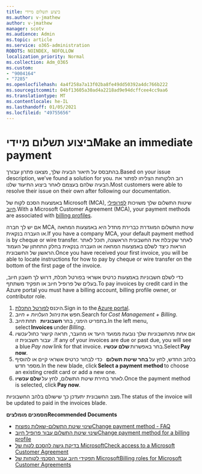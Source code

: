 ```yaml
---
title: ביצוע תשלום מיידי
ms.author: v-jmathew
author: v-jmathew
manager: scotv
ms.audience: Admin
ms.topic: article
ms.service: o365-administration
ROBOTS: NOINDEX, NOFOLLOW
localization_priority: Normal
ms.collection: Adm_O365
ms.custom:
- "9004164"
- "7285"
ms.openlocfilehash: 4a4f258a7a13f02ba8fe49dd50392a4dc766b222
ms.sourcegitcommit: 04bf13605a30ad4a2218ad9e94dcffcee4cc9aa6
ms.translationtype: MT
ms.contentlocale: he-IL
ms.lasthandoff: 01/05/2021
ms.locfileid: "49755656"
---
```

# <a name="make-an-immediate-payment"></a><span data-ttu-id="825ab-102">ביצוע תשלום מיידי</span><span class="sxs-lookup"><span data-stu-id="825ab-102">Make an immediate payment</span></span>

<span data-ttu-id="825ab-103">בהתבסס על תיאור הבעיה שלך, מצאנו פתרון עבורך.</span><span class="sxs-lookup"><span data-stu-id="825ab-103">Based on your issue description, we’ve found a solution for you.</span></span> <span data-ttu-id="825ab-104">רוב הלקוחות הצליחו לפתור את הבעיה שלהם בעצמם לאחר ביצוע התיעוד שלנו.</span><span class="sxs-lookup"><span data-stu-id="825ab-104">Most customers were able to resolve their issue on their own after following our documentation.</span></span>

<span data-ttu-id="825ab-105">באמצעות הסכם לקוח של Microsoft (MCA), שיטות התשלום שלך משויכות [לפרופילי חיוב](https://docs.microsoft.com/azure/billing/billing-how-to-change-credit-card?WT.mc_id=Portal-Microsoft_Azure_Support#change-payment-method-for-a-billing-profile).</span><span class="sxs-lookup"><span data-stu-id="825ab-105">With a Microsoft Customer Agreement (MCA), your payment methods are associated with [billing profiles](https://docs.microsoft.com/azure/billing/billing-how-to-change-credit-card?WT.mc_id=Portal-Microsoft_Azure_Support#change-payment-method-for-a-billing-profile).</span></span>

<span data-ttu-id="825ab-106">אם יש לך חברה MCA, שיטת התשלום המוגדרת כברירת מחדל היא באמצעות המחאה או העברה בנקאית.</span><span class="sxs-lookup"><span data-stu-id="825ab-106">If you have a company MCA, your default payment method is by cheque or wire transfer.</span></span> <span data-ttu-id="825ab-107">לאחר שקיבלת את החשבונית הראשונה, תוכל לאתר הוראות כיצד לשלם באמצעות המחאה או העברה בנקאית בחלק התחתון של העמוד הראשון של החשבונית.</span><span class="sxs-lookup"><span data-stu-id="825ab-107">Once you have received your first invoice, you will be able to locate instructions for how to pay by cheque or wire transfer on the bottom of the first page of the invoice.</span></span>

<span data-ttu-id="825ab-108">כדי לשלם חשבוניות באמצעות כרטיס אשראי בפורטל תכלת, דרוש לך חשבון חיוב, בעלים של פרופיל חיוב או תפקיד משתתף.</span><span class="sxs-lookup"><span data-stu-id="825ab-108">To pay invoices by credit card in the Azure portal you must have a billing account, billing profile owner, or contributor role.</span></span>

1. <span data-ttu-id="825ab-109">היכנס [לפורטל התכלת](https://portal.azure.com/).</span><span class="sxs-lookup"><span data-stu-id="825ab-109">Sign in to the [Azure portal](https://portal.azure.com/).</span></span>
2. <span data-ttu-id="825ab-110">חפש את *ניהול העלויות + חיוב*.</span><span class="sxs-lookup"><span data-stu-id="825ab-110">Search for *Cost Management + Billing*.</span></span>
3. <span data-ttu-id="825ab-111">בתפריט הימני, בחר **חשבוניות**   תחת *חיוב*.</span><span class="sxs-lookup"><span data-stu-id="825ab-111">In the left menu, select **Invoices** under *Billing*.</span></span>
4. <span data-ttu-id="825ab-112">אם אחת מהחשבוניות שלך נובעת ממועד היעד או מהעבר, תראה קישור כחול *עכשיו*   עבור חשבונית זו.</span><span class="sxs-lookup"><span data-stu-id="825ab-112">If any of your invoices are due or past due, you will see a blue *Pay now* link for that invoice.</span></span> <span data-ttu-id="825ab-113">בחר באפשרות **שלם עכשיו**.</span><span class="sxs-lookup"><span data-stu-id="825ab-113">Select **Pay now**.</span></span>
5. <span data-ttu-id="825ab-114">בלהב החדש, לחץ על **בחר שיטת תשלום**   כדי לבחור כרטיס אשראי קיים או להוסיף מספר חדש.</span><span class="sxs-lookup"><span data-stu-id="825ab-114">In the new blade, click **Select a payment method** to choose an existing credit card or add a new one.</span></span>
6. <span data-ttu-id="825ab-115">לאחר בחירת שיטת התשלום, לחץ על **שלם עכשיו**.</span><span class="sxs-lookup"><span data-stu-id="825ab-115">Once the payment method is selected, click **Pay now**.</span></span>

<span data-ttu-id="825ab-116">מצב החשבונית יתעדכן כך שישולם בלהב החשבוניות.</span><span class="sxs-lookup"><span data-stu-id="825ab-116">The status of the invoice will be updated to paid in the invoices blade.</span></span>

<span data-ttu-id="825ab-117">**מסמכים מומלצים**</span><span class="sxs-lookup"><span data-stu-id="825ab-117">**Recommended Documents**</span></span>

- [<span data-ttu-id="825ab-118">שינוי שיטת התשלום-שאלות נפוצות</span><span class="sxs-lookup"><span data-stu-id="825ab-118">Change payment method - FAQ</span></span>](https://docs.microsoft.com/azure/billing/billing-how-to-change-credit-card?WT.mc_id=Portal-Microsoft_Azure_Support#frequently-asked-questions)
- [<span data-ttu-id="825ab-119">שינוי שיטת התשלום עבור פרופיל חיוב</span><span class="sxs-lookup"><span data-stu-id="825ab-119">Change payment method for a billing profile</span></span>](https://docs.microsoft.com/azure/cost-management-billing/manage/change-credit-card?WT.mc_id=Portal-Microsoft_Azure_Support#manage-credit-cards-for-a-microsoft-customer-agreement)
- [<span data-ttu-id="825ab-120">בדיקת גישה להסכם לקוח של Microsoft</span><span class="sxs-lookup"><span data-stu-id="825ab-120">Check access to a Microsoft Customer Agreement</span></span>](https://docs.microsoft.com/azure/cost-management-billing/manage/change-credit-card?WT.mc_id=Portal-Microsoft_Azure_Support%22%20%5Cl%20%22manage-credit-cards-for-a-microsoft-customer-agreement%22%20%5Ct%20%22_blank#check-the-type-of-your-account)
- [<span data-ttu-id="825ab-121">תפקידי חיוב עבור הסכמי לקוחות של Microsoft</span><span class="sxs-lookup"><span data-stu-id="825ab-121">Billing roles for Microsoft Customer Agreements</span></span>](https://docs.microsoft.com/azure/cost-management-billing/manage/understand-mca-roles)
